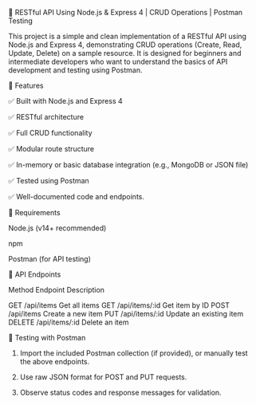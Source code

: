 🚀 RESTful API Using Node.js & Express 4 | CRUD Operations | Postman Testing

This project is a simple and clean implementation of a RESTful API using Node.js and Express 4, demonstrating CRUD operations (Create, Read, Update, Delete) on a sample resource. It is designed for beginners and intermediate developers who want to understand the basics of API development and testing using Postman.


📌 Features

✅ Built with Node.js and Express 4

✅ RESTful architecture

✅ Full CRUD functionality

✅ Modular route structure

✅ In-memory or basic database integration (e.g., MongoDB or JSON file)

✅ Tested using Postman

✅ Well-documented code and endpoints. 



🔧 Requirements

Node.js (v14+ recommended)

npm

Postman (for API testing)


🚀 API Endpoints

Method	Endpoint	Description

GET	/api/items	Get all items
GET	/api/items/:id	Get item by ID
POST	/api/items	Create a new item
PUT	/api/items/:id	Update an existing item
DELETE	/api/items/:id	Delete an item


🧪 Testing with Postman

1. Import the included Postman collection (if provided), or manually test the above endpoints.


2. Use raw JSON format for POST and PUT requests.


3. Observe status codes and response messages for validation.


